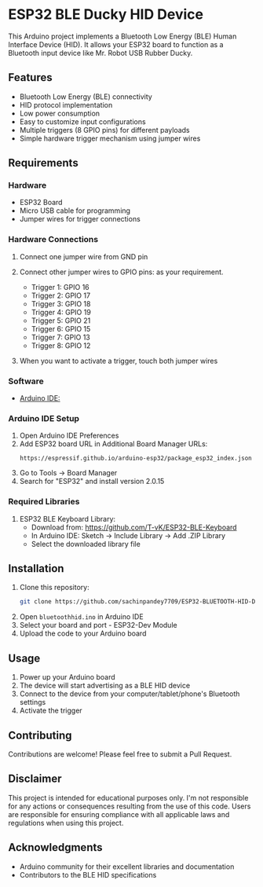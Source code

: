 # ESP32 BLE Ducky HID Device

This Arduino project implements a Bluetooth Low Energy (BLE) Human Interface Device (HID). It allows your ESP32 board to function as a Bluetooth input device like Mr. Robot USB Rubber Ducky.

## Features

- Bluetooth Low Energy (BLE) connectivity
- HID protocol implementation
- Low power consumption
- Easy to customize input configurations
- Multiple triggers (8 GPIO pins) for different payloads
- Simple hardware trigger mechanism using jumper wires

## Requirements

### Hardware
- ESP32 Board
- Micro USB cable for programming
- Jumper wires for trigger connections

### Hardware Connections
1. Connect one jumper wire from GND pin
2. Connect other jumper wires to GPIO pins: as your requirement.
   - Trigger 1: GPIO 16
   - Trigger 2: GPIO 17
   - Trigger 3: GPIO 18
   - Trigger 4: GPIO 19
   - Trigger 5: GPIO 21
   - Trigger 6: GPIO 15
   - Trigger 7: GPIO 13
   - Trigger 8: GPIO 12

3. When you want to activate a trigger, touch both jumper wires

### Software
- [Arduino IDE:](https://www.arduino.cc/en/software/)

### Arduino IDE Setup
1. Open Arduino IDE Preferences
2. Add ESP32 board URL in Additional Board Manager URLs:
   ```
   https://espressif.github.io/arduino-esp32/package_esp32_index.json
   ```
3. Go to Tools -> Board Manager
4. Search for "ESP32" and install version 2.0.15

### Required Libraries
1. ESP32 BLE Keyboard Library:
   - Download from: https://github.com/T-vK/ESP32-BLE-Keyboard
   - In Arduino IDE: Sketch -> Include Library -> Add .ZIP Library
   - Select the downloaded library file

## Installation

1. Clone this repository:
   ```bash
   git clone https://github.com/sachinpandey7709/ESP32-BLUETOOTH-HID-DEVICE.git
   ```
2. Open `bluetoothhid.ino` in Arduino IDE
3. Select your board and port - ESP32-Dev Module
4. Upload the code to your Arduino board

## Usage

1. Power up your Arduino board
2. The device will start advertising as a BLE HID device
3. Connect to the device from your computer/tablet/phone's Bluetooth settings
4. Activate the trigger

## Contributing

Contributions are welcome! Please feel free to submit a Pull Request.

## Disclaimer

This project is intended for educational purposes only. I'm not responsible for any actions or consequences resulting from the use of this code. Users are responsible for ensuring compliance with all applicable laws and regulations when using this project.

## Acknowledgments

- Arduino community for their excellent libraries and documentation
- Contributors to the BLE HID specifications

